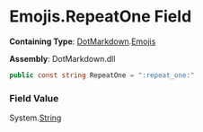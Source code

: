 # Emojis\.RepeatOne Field

**Containing Type**: [DotMarkdown](../../README.md)\.[Emojis](../README.md)

**Assembly**: DotMarkdown\.dll

```csharp
public const string RepeatOne = ":repeat_one:"
```

### Field Value

System\.[String](https://docs.microsoft.com/en-us/dotnet/api/system.string)